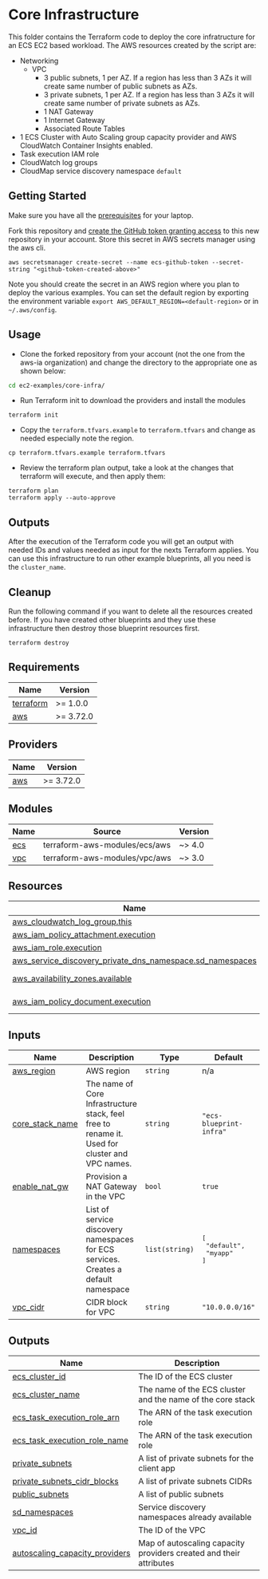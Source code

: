 # Core Infrastructure
This folder contains the Terraform code to deploy the core infratructure for an ECS EC2 based workload. The AWS resources created by the script are:
* Networking
  * VPC
    * 3 public subnets, 1 per AZ. If a region has less than 3 AZs it will create same number of public subnets as AZs.
    * 3 private subnets, 1 per AZ. If a region has less than 3 AZs it will create same number of private subnets as AZs.
    * 1 NAT Gateway
    * 1 Internet Gateway
    * Associated Route Tables
* 1 ECS Cluster with Auto Scaling group capacity provider and AWS CloudWatch Container Insights enabled.
* Task execution IAM role
* CloudWatch log groups
* CloudMap service discovery namespace `default`

## Getting Started
Make sure you have all the [prerequisites](../../README.md) for your laptop.

Fork this repository and [create the GitHub token granting access](https://docs.github.com/en/github/authenticating-to-github/creating-a-personal-access-token) to this new repository in your account. Store this secret in AWS secrets manager using the aws cli.
```shell
aws secretsmanager create-secret --name ecs-github-token --secret-string "<github-token-created-above>"
```
Note you should create the secret in an AWS region where you plan to deploy the various examples. You can set the default region by exporting the environment variable `export AWS_DEFAULT_REGION=<default-region>` or in `~/.aws/config`.

## Usage
* Clone the forked repository from your account (not the one from the aws-ia organization) and change the directory to the appropriate one as shown below:
```bash
cd ec2-examples/core-infra/
```
* Run Terraform init to download the providers and install the modules
```shell
terraform init
```
* Copy the `terraform.tfvars.example` to `terraform.tfvars` and change as needed especially note the region.
```shell
cp terraform.tfvars.example terraform.tfvars
```
* Review the terraform plan output, take a look at the changes that terraform will execute, and then apply them:
```shell
terraform plan
terraform apply --auto-approve
```
## Outputs
After the execution of the Terraform code you will get an output with needed IDs and values needed as input for the nexts Terraform applies. You can use this infrastructure to run other example blueprints, all you need is the `cluster_name`.

## Cleanup
Run the following command if you want to delete all the resources created before. If you have created other blueprints and they use these infrastructure then destroy those blueprint resources first.
```shell
terraform destroy
```


<!-- BEGINNING OF PRE-COMMIT-TERRAFORM DOCS HOOK -->
## Requirements

| Name | Version |
|------|---------|
| <a name="requirement_terraform"></a> [terraform](#requirement\_terraform) | >= 1.0.0 |
| <a name="requirement_aws"></a> [aws](#requirement\_aws) | >= 3.72.0 |

## Providers

| Name | Version |
|------|---------|
| <a name="provider_aws"></a> [aws](#provider\_aws) | >= 3.72.0 |

## Modules

| Name | Source | Version |
|------|--------|---------|
| <a name="module_ecs"></a> [ecs](#module\_ecs) | terraform-aws-modules/ecs/aws | ~> 4.0 |
| <a name="module_vpc"></a> [vpc](#module\_vpc) | terraform-aws-modules/vpc/aws | ~> 3.0 |

## Resources

| Name | Type |
|------|------|
| [aws_cloudwatch_log_group.this](https://registry.terraform.io/providers/hashicorp/aws/latest/docs/resources/cloudwatch_log_group) | resource |
| [aws_iam_policy_attachment.execution](https://registry.terraform.io/providers/hashicorp/aws/latest/docs/resources/iam_policy_attachment) | resource |
| [aws_iam_role.execution](https://registry.terraform.io/providers/hashicorp/aws/latest/docs/resources/iam_role) | resource |
| [aws_service_discovery_private_dns_namespace.sd_namespaces](https://registry.terraform.io/providers/hashicorp/aws/latest/docs/resources/service_discovery_private_dns_namespace) | resource |
| [aws_availability_zones.available](https://registry.terraform.io/providers/hashicorp/aws/latest/docs/data-sources/availability_zones) | data source |
| [aws_iam_policy_document.execution](https://registry.terraform.io/providers/hashicorp/aws/latest/docs/data-sources/iam_policy_document) | data source |

## Inputs

| Name | Description | Type | Default | Required |
|------|-------------|------|---------|:--------:|
| <a name="input_aws_region"></a> [aws\_region](#input\_aws\_region) | AWS region | `string` | n/a | yes |
| <a name="input_core_stack_name"></a> [core\_stack\_name](#input\_core\_stack\_name) | The name of Core Infrastructure stack, feel free to rename it. Used for cluster and VPC names. | `string` | `"ecs-blueprint-infra"` | no |
| <a name="input_enable_nat_gw"></a> [enable\_nat\_gw](#input\_enable\_nat\_gw) | Provision a NAT Gateway in the VPC | `bool` | `true` | no |
| <a name="input_namespaces"></a> [namespaces](#input\_namespaces) | List of service discovery namespaces for ECS services. Creates a default namespace | `list(string)` | <pre>[<br>  "default",<br>  "myapp"<br>]</pre> | no |
| <a name="input_vpc_cidr"></a> [vpc\_cidr](#input\_vpc\_cidr) | CIDR block for VPC | `string` | `"10.0.0.0/16"` | no |

## Outputs

| Name | Description |
|------|-------------|
| <a name="output_ecs_cluster_id"></a> [ecs\_cluster\_id](#output\_ecs\_cluster\_id) | The ID of the ECS cluster |
| <a name="output_ecs_cluster_name"></a> [ecs\_cluster\_name](#output\_ecs\_cluster\_name) | The name of the ECS cluster and the name of the core stack |
| <a name="output_ecs_task_execution_role_arn"></a> [ecs\_task\_execution\_role\_arn](#output\_ecs\_task\_execution\_role\_arn) | The ARN of the task execution role |
| <a name="output_ecs_task_execution_role_name"></a> [ecs\_task\_execution\_role\_name](#output\_ecs\_task\_execution\_role\_name) | The ARN of the task execution role |
| <a name="output_private_subnets"></a> [private\_subnets](#output\_private\_subnets) | A list of private subnets for the client app |
| <a name="output_private_subnets_cidr_blocks"></a> [private\_subnets\_cidr\_blocks](#output\_private\_subnets\_cidr\_blocks) | A list of private subnets CIDRs |
| <a name="output_public_subnets"></a> [public\_subnets](#output\_public\_subnets) | A list of public subnets |
| <a name="output_sd_namespaces"></a> [sd\_namespaces](#output\_sd\_namespaces) | Service discovery namespaces already available |
| <a name="output_vpc_id"></a> [vpc\_id](#output\_vpc\_id) | The ID of the VPC |
| <a name="autoscaling_capacity_providers"></a> [autoscaling_capacity_providers](#output\_vpc\_id) | Map of autoscaling capacity providers created and their attributes |
<!-- END OF PRE-COMMIT-TERRAFORM DOCS HOOK -->
